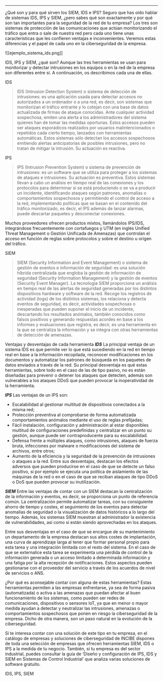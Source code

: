 ___

¿Qué son y para qué sirven los SIEM, IDS e IPS?
Seguro que has oído hablar de sistemas IDS, IPS y SIEM, ¿pero sabes qué son exactamente y por qué son tan importantes para la seguridad de la red de tu empresa? Los tres son sistemas de protección de las comunicaciones que actúan monitorizando el tráfico que entra o sale de nuestra red pero cada uno tiene unas características que les confieren ventajas e inconvenientes. Veremos estas diferencias y el papel de cada uno en la ciberseguridad de la empresa.

 

![[ejemplo_sistema_ids.png]]

IDS, IPS y SIEM, ¿qué son?
Aunque las tres herramientas se usan para monitorizar y detectar intrusiones en los equipos o en la red de la empresa son diferentes entre sí. A continuación, os describimos cada una de ellas.

IDS
>IDS (Intrusion Detection System) o sistema de detección de intrusiones: es una aplicación usada para detectar accesos no autorizados a un ordenador o a una red, es decir, son sistemas que monitorizan el tráfico entrante y lo cotejan con una base de datos actualizada de firmas de ataque conocidas. Ante cualquier actividad sospechosa, emiten una alerta a los administradores del sistema quienes han de tomar las medidas oportunas. Estos accesos pueden ser ataques esporádicos realizados por usuarios malintencionados o repetidos cada cierto tiempo, lanzados con herramientas automáticas. Estos sistemas sólo detectan los accesos sospechosos emitiendo alertas anticipatorias de posibles intrusiones, pero no tratan de mitigar la intrusión. Su actuación es reactiva.

IPS
>IPS (Intrusion Prevention System) o sistema de prevención de intrusiones: es un software que se utiliza para proteger a los sistemas de ataques e intrusiones. Su actuación es preventiva. Estos sistemas llevan a cabo un análisis en tiempo real de las conexiones y los protocolos para determinar si se está produciendo o se va a producir un incidente, identificando ataques según patrones, anomalías o comportamientos sospechosos y permitiendo el control de acceso a la red, implementando políticas que se basan en el contenido del tráfico monitorizado, es decir, el IPS además de lanzar alarmas, puede descartar paquetes y desconectar conexiones.

Muchos proveedores ofrecen productos mixtos, llamándolos IPS/IDS, integrándose frecuentemente con cortafuegos y UTM (en inglés Unified Threat Management o Gestión Unificada de Amenazas) que controlan el acceso en función de reglas sobre protocolos y sobre el destino u origen del tráfico.

SIEM
>SIEM (Security Information and Event Management) o sistema de gestión de eventos e información de seguridad: es una solución híbrida centralizada que engloba la gestión de información de seguridad (Security Information Management) y la gestión de eventos (Security Event Manager). La tecnología SIEM proporciona un análisis en tiempo real de las alertas de seguridad generadas por los distintos dispositivos hardware y software de la red. Recoge los registros de actividad (logs) de los distintos sistemas, los relaciona y detecta eventos de seguridad, es decir, actividades sospechosas o inesperadas que pueden suponer el inicio de un incidente, descartando los resultados anómalos, también conocidos como falsos positivos y generando respuestas acordes en base a los informes y evaluaciones que registra, es decir, es una herramienta en la que se centraliza la información y se integra con otras herramientas de detección de amenazas.

Ventajas y desventajas de cada herramienta
___IDS___
La principal ventaja de un sistema IDS es que permite ver lo que está sucediendo en la red en tiempo real en base a la información recopilada, reconocer modificaciones en los documentos y automatizar los patrones de búsqueda en los paquetes de datos enviados a través de la red. Su principal desventaja es qué estas herramientas, sobre todo en el caso de las de tipo pasivo, no es están diseñadas para prevenir o detener los ataques que detecten, además son vulnerables a los ataques DDoS que pueden provocar la inoperatividad de la herramienta.

___IPS___
Las ventajas de un IPS son:

- Escalabilidad al gestionar multitud de dispositivos conectados a la misma red;
- Protección preventiva al comprobarse de forma automatizada comportamientos anómalos mediante el uso de reglas prefijadas;
- Fácil instalación, configuración y administración al estar disponibles multitud de configuraciones predefinidas y centralizar en un punto su gestión, aunque puede ser contraproducente para su escalabilidad.
- Defensa frente a múltiples ataques, como intrusiones, ataques de fuerza bruta, infecciones por malware o modificaciones del sistema de archivos, entre otros;
- Aumento de la eficiencia y la seguridad de la prevención de intrusiones o ataques a la red.
Entre sus desventajas, destacan los efectos adversos que pueden producirse en el caso de que se detecte un falso positivo, si por ejemplo se ejecuta una política de aislamiento de las máquinas de la red o en el caso de que se reciban ataques de tipo DDoS o DoS que pueden provocar su inutilización.

___SIEM___
Entre las ventajas de contar con un SIEM destacan la centralización de la información y eventos, es decir, se proporciona un punto de referencia común. La centralización permite automatizar tareas, con su consiguiente ahorro de tiempo y costes, el seguimiento de los eventos para detectar anomalías de seguridad o la visualización de datos históricos a lo largo del tiempo. Además, los sistemas SIEM muestran al administrador la existencia de vulnerabilidades, así como si están siendo aprovechadas en los ataques.

Entre sus desventajas en el caso de que se encargue de su mantenimiento un departamento de la empresa destacan sus altos costes de implantación, una curva de aprendizaje larga al tener que formar personal propio para esta tarea y una integración limitada con el resto del sistema. En el caso de que se externalice esta tarea se experimenta una pérdida de control de la información generada o un acceso limitado a determinada información y una fatiga por la alta recepción de notificaciones. Estos aspectos pueden gestionarse con el proveedor del servicio a través de los acuerdos de nivel de servicios o ANS.

¿Por qué es aconsejable contar con alguna de estas herramientas?
Estas herramientas permiten a las empresas enfrentarse, ya sea de forma pasiva (automatizada) o activa a las amenazas que puedan afectar al buen funcionamiento de los sistemas, como pueden ser redes de comunicaciones, dispositivos o sensores IoT, ya que en menor o mayor medida ayudan a detectar y neutralizar las intrusiones, amenazas o comportamientos sospechosos que ponen en riesgo la ciberseguridad de la empresa. Dicho de otra manera, son un paso natural en la evolución de la ciberseguridad.

Si te interesa contar con una solución de este tipo en tu empresa, en el catálogo de empresas y soluciones de ciberseguridad de INCIBE dispones de toda una selección de empresas que ofrecen herramientas SIEM, IDS o IPS a la medida de tu negocio. También, si tu empresa es del sector industrial, puedes consultar la guía de ‘Diseño y configuración de IPS, IDS y SIEM en Sistemas de Control Industrial’ que analiza varias soluciones de software gratuito.

IDS, IPS, SIEM